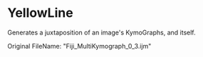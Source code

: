 # YellowLine
Generates a juxtaposition of an image's KymoGraphs, and itself.

Original FileName: "Fiji_MultiKymograph_0_3.ijm"

